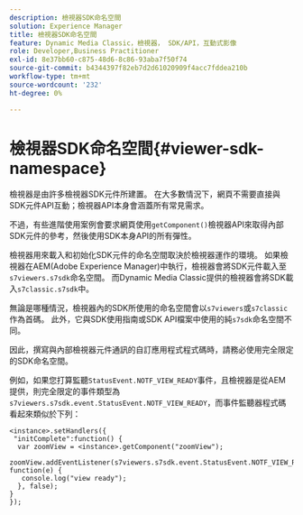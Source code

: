 ```yaml
---
description: 檢視器SDK命名空間
solution: Experience Manager
title: 檢視器SDK命名空間
feature: Dynamic Media Classic，檢視器， SDK/API，互動式影像
role: Developer,Business Practitioner
exl-id: 8e37bb60-c875-48d6-8c86-93aba7f50f74
source-git-commit: b4344397f82eb7d2d61020909f4acc7fddea210b
workflow-type: tm+mt
source-wordcount: '232'
ht-degree: 0%

---
```


# 檢視器SDK命名空間{#viewer-sdk-namespace}

檢視器是由許多檢視器SDK元件所建置。 在大多數情況下，網頁不需要直接與SDK元件API互動；檢視器API本身會涵蓋所有常見需求。

不過，有些進階使用案例會要求網頁使用`getComponent()`檢視器API來取得內部SDK元件的參考，然後使用SDK本身API的所有彈性。

檢視器用來載入和初始化SDK元件的命名空間取決於檢視器運作的環境。 如果檢視器在AEM(Adobe Experience Manager)中執行，檢視器會將SDK元件載入至`s7viewers.s7sdk`命名空間。 而Dynamic Media Classic提供的檢視器會將SDK載入`s7classic.s7sdk`中。

無論是哪種情況，檢視器內的SDK所使用的命名空間會以`s7viewers`或`s7classic`作為首碼。 此外，它與SDK使用指南或SDK API檔案中使用的純`s7sdk`命名空間不同。

因此，撰寫與內部檢視器元件通訊的自訂應用程式程式碼時，請務必使用完全限定的SDK命名空間。

例如，如果您打算監聽`StatusEvent.NOTF_VIEW_READY`事件，且檢視器是從AEM提供，則完全限定的事件類型為`s7viewers.s7sdk.event.StatusEvent.NOTF_VIEW_READY`，而事件監聽器程式碼看起來類似於下列：

```
<instance>.setHandlers({ 
 "initComplete":function() { 
  var zoomView = <instance>.getComponent("zoomView"); 
   zoomView.addEventListener(s7viewers.s7sdk.event.StatusEvent.NOTF_VIEW_READY, function(e) { 
   console.log("view ready"); 
  }, false); 
} 
});
```
